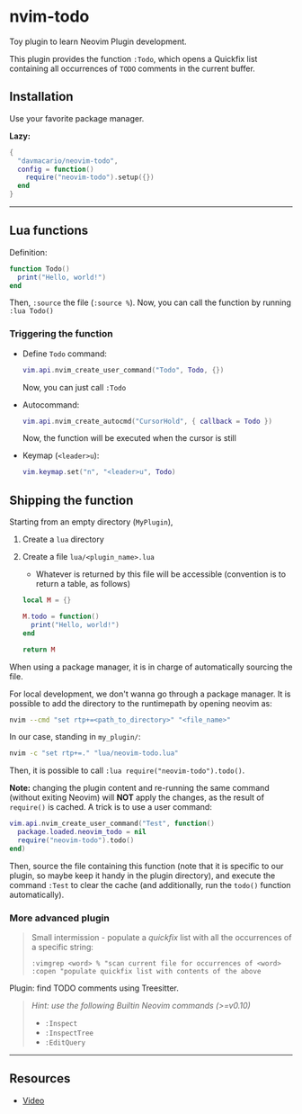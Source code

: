 # nvim-todo

Toy plugin to learn Neovim Plugin development.

This plugin provides the function `:Todo`, which opens a Quickfix list containing all occurrences of `TODO` comments in the current buffer.

## Installation

Use your favorite package manager.

**Lazy:**

```lua
{
  "davmacario/neovim-todo",
  config = function()
    require("neovim-todo").setup({})
  end
}
```

---

## Lua functions

Definition:

```lua
function Todo()
  print("Hello, world!")
end
```

Then, `:source` the file (`:source %`).
Now, you can call the function by running `:lua Todo()`

### Triggering the function

- Define `Todo` command:

  ```lua
  vim.api.nvim_create_user_command("Todo", Todo, {})
  ```

  Now, you can just call `:Todo`

- Autocommand:

  ```lua
  vim.api.nvim_create_autocmd("CursorHold", { callback = Todo })
  ```

  Now, the function will be executed when the cursor is still

- Keymap (`<leader>u`):

  ```lua
  vim.keymap.set("n", "<leader>u", Todo)
  ```

## Shipping the function

Starting from an empty directory (`MyPlugin`),

1. Create a `lua` directory
2. Create a file `lua/<plugin_name>.lua`

   - Whatever is returned by this file will be accessible (convention is to return a table, as follows)

   ```lua
   local M = {}

   M.todo = function()
     print("Hello, world!")
   end

   return M
   ```

When using a package manager, it is in charge of automatically sourcing the file.

For local development, we don't wanna go through a package manager.
It is possible to add the directory to the runtimepath by opening neovim as:

```bash
nvim --cmd "set rtp+=<path_to_directory>" "<file_name>"
```

In our case, standing in `my_plugin/`:

```bash
nvim -c "set rtp+=." "lua/neovim-todo.lua"
```

Then, it is possible to call `:lua require("neovim-todo").todo()`.

**Note:** changing the plugin content and re-running the same command (without exiting Neovim) will **NOT** apply the changes, as the result of `require()` is cached.
A trick is to use a user command:

```lua
vim.api.nvim_create_user_command("Test", function()
  package.loaded.neovim_todo = nil
  require("neovim-todo").todo()
end)
```

Then, source the file containing this function (note that it is specific to our plugin, so maybe keep it handy in the plugin directory), and execute the command `:Test` to clear the cache (and additionally, run the `todo()` function automatically).

### More advanced plugin

> Small intermission - populate a _quickfix_ list with all the occurrences of a specific string:
>
> ```vim
> :vimgrep <word> % "scan current file for occurrences of <word>
> :copen "populate quickfix list with contents of the above
> ```

Plugin: find TODO comments using Treesitter.

> _Hint: use the following Builtin Neovim commands (>=v0.10)_
>
> - `:Inspect`
> - `:InspectTree`
> - `:EditQuery`

---

## Resources

- [Video](https://www.youtube.com/watch?v=PdaObkGazoU&ab_channel=DevOnDuty)
